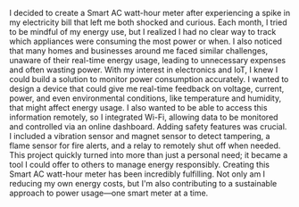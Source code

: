  I decided to create a Smart AC watt-hour meter after experiencing a spike in my electricity bill that left me both shocked and curious. Each month, I tried to be mindful of my energy use, but I realized I had no clear way to track which appliances were consuming the most power or when. I also noticed that many homes and businesses around me faced similar challenges, unaware of their real-time energy usage, leading to unnecessary expenses and often wasting power.
        With my interest in electronics and IoT, I knew I could build a solution to monitor power consumption accurately. I wanted to design a device that could give me real-time feedback on voltage, current, power, and even environmental conditions, like temperature and humidity, that might affect energy usage. I also wanted to be able to access this information remotely, so I integrated Wi-Fi, allowing data to be monitored and controlled via an online dashboard.
        Adding safety features was crucial. I included a vibration sensor and magnet sensor to detect tampering, a flame sensor for fire alerts, and a relay to remotely shut off when needed. This project quickly turned into more than just a personal need; it became a tool I could offer to others to manage energy responsibly.
        Creating this Smart AC watt-hour meter has been incredibly fulfilling. Not only am I reducing my own energy costs, but I'm also contributing to a sustainable approach to power usage—one smart meter at a time.
